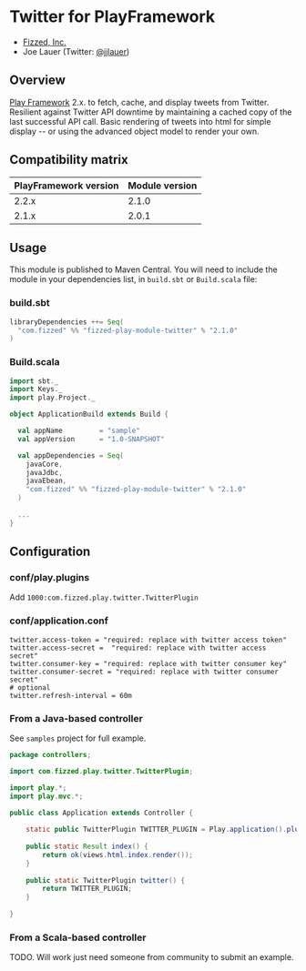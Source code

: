 Twitter for PlayFramework
=========================

 - [Fizzed, Inc.](http://fizzed.com)
 - Joe Lauer (Twitter: [@jjlauer](http://twitter.com/jjlauer))


## Overview

[Play Framework](http://www.playframework.org/) 2.x. to fetch, cache, and display
tweets from Twitter. Resilient against Twitter API downtime by maintaining a cached
copy of the last successful API call. Basic rendering of tweets into html for simple
display -- or using the advanced object model to render your own.


## Compatibility matrix

| PlayFramework version | Module version | 
|:----------------------|:---------------|
| 2.2.x                 | 2.1.0          |
| 2.1.x                 | 2.0.1          |


## Usage

This module is published to Maven Central.  You will need to include the module in your
dependencies list, in `build.sbt` or `Build.scala` file:


### build.sbt

```scala
libraryDependencies ++= Seq(
  "com.fizzed" %% "fizzed-play-module-twitter" % "2.1.0"
)
```

### Build.scala

```scala
import sbt._
import Keys._
import play.Project._

object ApplicationBuild extends Build {

  val appName         = "sample"
  val appVersion      = "1.0-SNAPSHOT"

  val appDependencies = Seq(
    javaCore,
    javaJdbc,
    javaEbean,
    "com.fizzed" %% "fizzed-play-module-twitter" % "2.1.0"
  )
  
  ...
}
```


## Configuration

### conf/play.plugins

Add ```1000:com.fizzed.play.twitter.TwitterPlugin```

### conf/application.conf

```
twitter.access-token = "required: replace with twitter access token"
twitter.access-secret =  "required: replace with twitter access secret"
twitter.consumer-key = "required: replace with twitter consumer key"
twitter.consumer-secret = "required: replace with twitter consumer secret"
# optional
twitter.refresh-interval = 60m
```

### From a Java-based controller

See `samples` project for full example.

```java
package controllers;

import com.fizzed.play.twitter.TwitterPlugin;

import play.*;
import play.mvc.*;

public class Application extends Controller {
  
    static public TwitterPlugin TWITTER_PLUGIN = Play.application().plugin(TwitterPlugin.class);
	
    public static Result index() {
        return ok(views.html.index.render());
    }
    
    public static TwitterPlugin twitter() {
    	return TWITTER_PLUGIN;
    }
  
}
```

### From a Scala-based controller

TODO. Will work just need someone from community to submit an example.

